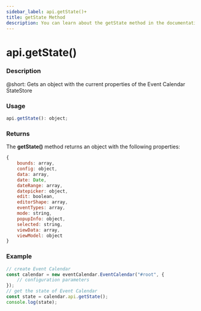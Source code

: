 ```yaml
---
sidebar_label: api.getState()+
title: getState Method
description: You can learn about the getState method in the documentation of the DHTMLX JavaScript Event Calendar library. Browse developer guides and API reference, try out code examples and live demos, and download a free 30-day evaluation version of DHTMLX Event Calendar.
---
```


# api.getState()

### Description

@short: Gets an object with the current properties of the Event Calendar StateStore

### Usage

~~~jsx {}
api.getState(): object;
~~~

### Returns

The **getState()** method returns an object with the following properties:

~~~jsx {}
{
	bounds: array,
	config: object,
	data: array,
	date: Date,
	dateRange: array,
	datepicker: object,
	edit: boolean,
	editorShape: array,
	eventTypes: array,
	mode: string,
	popupInfo: object,
	selected: string,
	viewData: array,
	viewModel: object
}
~~~  

### Example

~~~jsx {6}
// create Event Calendar
const calendar = new eventCalendar.EventCalendar("#root", {
	// configuration parameters
});
// get the state of Event Calendar
const state = calendar.api.getState();
console.log(state);
~~~
